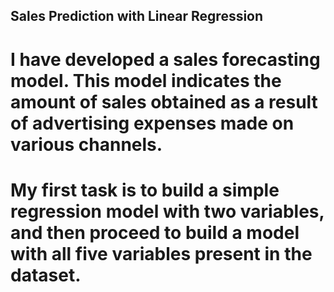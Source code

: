 
## Sales Prediction with Linear Regression


# I have developed a sales forecasting model. This model indicates the amount of sales obtained as a result of advertising expenses made on various channels.
# My first task is to build a simple regression model with two variables, and then proceed to build a model with all five variables present in the dataset.
